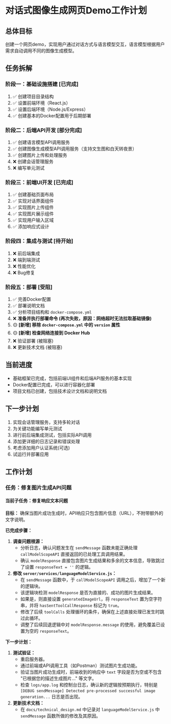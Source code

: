 # 对话式图像生成网页Demo工作计划

## 总体目标
创建一个网页demo，实现用户通过对话方式与语言模型交互，语言模型根据用户需求自动调用不同的图像生成模型。

## 任务拆解

### 阶段一：基础设施搭建 [已完成]
1. ✅ 创建项目目录结构
2. ✅ 设置前端环境（React.js）
3. ✅ 设置后端环境（Node.js/Express）
4. ✅ 创建基本的Docker配置用于后期部署

### 阶段二：后端API开发 [部分完成]
1. ✅ 创建语言模型API调用服务
2. ✅ 创建图像生成模型API调用服务（支持文生图和白天转夜景）
3. ✅ 创建图片上传和处理服务
4. ❌ 创建会话管理服务
5. ❌ 编写单元测试

### 阶段三：前端UI开发 [已完成]
1. ✅ 创建基础页面布局
2. ✅ 实现对话界面组件
3. ✅ 实现图片上传组件
4. ✅ 实现图片展示组件
5. ✅ 实现用户输入区域
6. ✅ 添加响应式设计

### 阶段四：集成与测试 [待开始]
1. ❌ 前后端集成
2. ❌ 端到端测试
3. ❌ 性能优化
4. ❌ Bug修复

### 阶段五：部署 [受阻]
1. ✅ 完善Docker配置
2. ✅ 部署说明文档
3. ✅ 分析项目结构和 `docker-compose.yml`
4. ❌ **准备并执行部署命令 (再次失败，原因：网络超时无法拉取基础镜像)**
5. 🟡 **[新增] 移除 `docker-compose.yml` 中的 `version` 属性**
6. 🟡 **[新增] 检查网络连接到 Docker Hub**
7. ❌ 验证部署 (被阻塞)
8. ❌ 更新技术文档 (被阻塞)

## 当前进度
- 基础框架已完成，包括前端UI组件和后端API服务的基本实现
- Docker配置已完成，可以进行容器化部署
- 项目文档已创建，包括技术设计文档和说明文档

## 下一步计划
1. 实现会话管理服务，支持多轮对话
2. 为关键功能编写单元测试
3. 进行前后端集成测试，包括实际API调用
4. 添加更详细的日志记录和错误处理
5. 考虑添加用户认证系统(可选)
6. 试运行并部署应用

## 工作计划

### 任务：修复图片生成API问题

#### 当前子任务：修复响应文本问题

**目标：** 确保当图片成功生成时，API响应只包含图片信息（URL），不附带额外的文字说明。

**已完成步骤：**
1.  **调查问题根源：**
    *   分析日志，确认问题发生在 `sendMessage` 函数未能正确处理 `callModelScopeAPI` 直接返回的已处理工具调用结果。
    *   确认 `modelResponse` 直接包含图片生成结果和多余的文本信息，导致跳过了设置 `responseText = ''` 的逻辑。
2.  **修改 `server/services/languageModelService.js`：**
    *   在 `sendMessage` 函数中，于 `callModelScopeAPI` 调用之后，增加了一个新的逻辑块。
    *   该逻辑块检测 `modelResponse` 是否为直接的、成功的图片生成结果。
    *   如果是，则直接设置 `generatedImageUrl`，将 `responseText` 置为空字符串，并将 `hasSentToolCallResponse` 标记为 `true`。
    *   修改了后续 `toolCalls` 处理循环的条件，确保在上述直接处理已发生时跳过此循环。
    *   调整了后续回退逻辑中对 `modelResponse.message` 的使用，避免覆盖已设置为空的 `responseText`。

**下一步计划：**
1.  **测试验证：**
    *   重启服务器。
    *   通过前端或API调用工具（如Postman）测试图片生成功能。
    *   验证当图片成功生成时，前端收到的响应中 `text` 字段是否为空或不包含 "已根据您的描述生成图片..." 等文字。
    *   检查 `logs/app.log` 和控制台日志，确认新的逻辑按预期执行，特别是 `[DEBUG sendMessage] Detected pre-processed successful image generation...` 日志是否出现。
2.  **更新技术文档：**
    *   在 `docs/technical_design.md` 中记录对 `languageModelService.js` 中 `sendMessage` 函数所做的修改及其原因。

